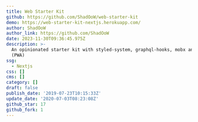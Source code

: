 ```yaml
---
title: Web Starter Kit
github: https://github.com/ShadOoW/web-starter-kit
demo: https://web-starter-kit-nextjs.herokuapp.com/
author: ShadOoW
author_link: https://github.com/ShadOoW
date: 2023-11-30T09:36:45.975Z
description: >-
  An opinionated starter kit with styled-system, graphql-hooks, mobx and nextjs
  (PWA)
ssg:
  - Nextjs
css: []
cms: []
category: []
draft: false
publish_date: '2019-07-23T10:15:33Z'
update_date: '2020-07-03T08:23:08Z'
github_star: 17
github_fork: 1
---
```

